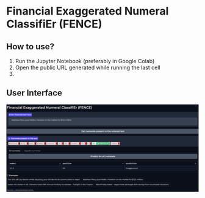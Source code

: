 # Financial Exaggerated Numeral ClassifiEr (FENCE)


How to use?
-----
1) Run the Jupyter Notebook (preferably in Google Colab) <br>
2) Open the public URL generated while running the last cell <br>
3) 

User Interface
-----
![alt text](https://github.com/sohomghosh/FENCE_Financial_Exaggerated_Numeral_ClassifiEr/raw/main/FENCE_UI.png)
